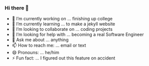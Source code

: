 ### Hi there 👋

- 🔭 I’m currently working on ... finishing up college
- 🌱 I’m currently learning ... to make a jekyll website
- 👯 I’m looking to collaborate on ... coding projects
- 🤔 I’m looking for help with ... becoming a real Software Engineer
- 💬 Ask me about ... anything
- 📫 How to reach me: ... email or text
- 😄 Pronouns: ... he/him
- ⚡ Fun fact: ... I figured out this feature on accident

